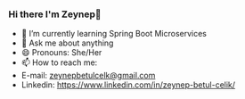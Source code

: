 ### Hi there I'm Zeynep👋



- 🌱 I’m currently learning Spring Boot Microservices 
- 💬 Ask me about anything 
- 😄 Pronouns: She/Her
- 📫 How to reach me:
-  E-mail: zeynepbetulcelk@gmail.com
-  Linkedin: https://www.linkedin.com/in/zeynep-betul-celik/


